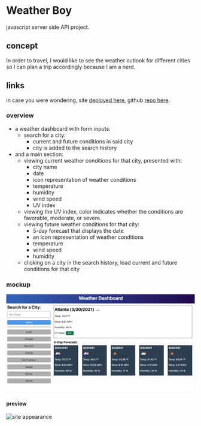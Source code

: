 # Weather Boy

javascript server side API project.

## concept

In order to travel, I would like to see the weather outlook for different cities so I can plan a trip accordingly because I am a nerd.

## links

in case you were wondering, site [deployed here](https://japankid-code.github.io/weather-boy), github [repo here](https://github.com/japankid-code/weather-boy).

### overview

* a weather dashboard with form inputs:
  * search for a city:
    * current and future conditions in said city
    * city is added to the search history
* and a main section:
  * viewing current weather conditions for that city, presented with:
    * city name
    * date
    * icon representation of weather conditions
    * temperature
    * humidity
    * wind speed
    * UV index
  * viewing the UV index, color indicates whether the conditions are favorable, moderate, or severe.
  * viewing future weather conditions for that city:
    * 5-day forecast that displays the date
    * an icon representation of weather conditions
    * temperature
    * wind speed
    * humidity
  * clicking on a city in the search history, load current and future conditions for that city
  


### mockup

![gif showing site functionality](weather-app-demo.png)

#### preview

![site appearance](preview-wb.png)
